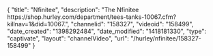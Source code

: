 {
    "title": "Nfinitee",
    "description": "The Nfinitee https:\/\/shop.hurley.com\/department\/tees-tanks-10067.cfm?killnav=1&did=10067.",
    "channelid": "158327",
    "videoid": "158499",
    "date_created": "1398292484",
    "date_modified": "1418181330",
    "type": "captivate",
    "layout": "channelVideo",
    "url": "\/hurley\/nfinitee\/158327-158499"
}